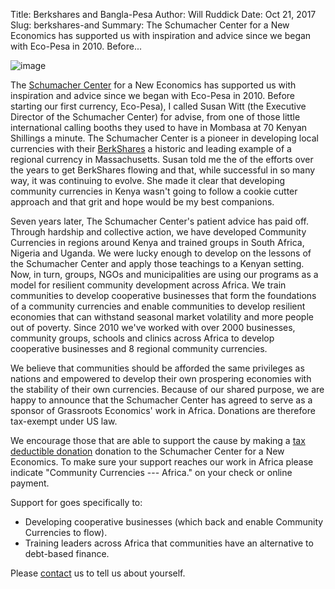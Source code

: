 Title: Berkshares and Bangla-Pesa
Author: Will Ruddick
Date: Oct 21, 2017
Slug: berkshares-and
Summary: The Schumacher Center for a New Economics has supported us with inspiration and advice since we began with Eco-Pesa in 2010. Before...

![image](images/blog/berkshares-and1.webp)

The [Schumacher Center](http://www.centerforneweconomics.org/) for a New
Economics has supported us with inspiration and advice since we began
with Eco-Pesa in 2010. Before starting our first currency, Eco-Pesa), I
called Susan Witt (the Executive Director of the Schumacher Center) for
advise, from one of those little international calling booths they used
to have in Mombasa at 70 Kenyan Shillings a minute. The Schumacher
Center is a pioneer in developing local currencies with their
[BerkShares](http://www.berkshares.org/) a historic and leading example
of a regional currency in Massachusetts. Susan told me the of the
efforts over the years to get BerkShares flowing and that, while
successful in so many way, it was continuing to evolve. She made it
clear that developing community currencies in Kenya wasn't going to
follow a cookie cutter approach and that grit and hope would be my best
companions.

Seven years later, The Schumacher Center's patient advice has paid off.
Through hardship and collective action, we have developed Community
Currencies in regions around Kenya and trained groups in South Africa,
Nigeria and Uganda. We were lucky enough to develop on the lessons of
the Schumacher Center and apply those teachings to a Kenyan setting.
Now, in turn, groups, NGOs and municipalities are using our programs as
a model for resilient community development across Africa. We train
communities to develop cooperative businesses that form the foundations
of a community currencies and enable communities to develop resilient
economies that can withstand seasonal market volatility and more people
out of poverty. Since 2010 we've worked with over 2000 businesses,
community groups, schools and clinics across Africa to develop
cooperative businesses and 8 regional community currencies.

We believe that communities should be afforded the same privileges as
nations and empowered to develop their own prospering economies with the
stability of their own currencies. Because of our shared purpose, we are
happy to announce that the Schumacher Center has agreed to serve as a
sponsor of Grassroots Economics' work in Africa. Donations are therefore
tax-exempt under US law.

We encourage those that are able to support the cause by making a [tax
deductible donation](https://www.grassrootseconomics.org/get-involved)
donation to the Schumacher Center for a New Economics. To make sure your
support reaches our work in Africa please indicate "Community
Currencies --- Africa." on your check or online payment.

Support for goes specifically to:

- Developing cooperative businesses (which back and enable Community
  Currencies to flow).
- Training leaders across Africa that communities have an alternative
  to debt-based finance.

Please [contact](https://www.grassrootseconomics.org/contact) us to tell
us about yourself.

